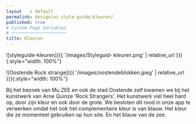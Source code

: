 ```yaml
---
layout   : default
permalink: design/ui-style-guide/kleuren/
published: true
# Custom Page Variables
# ─────────────────────
title: Kleuren
---
```


![styleguide-kleuren]({{ '/images/Styleguid- kleuren.png' | relative_url }}){:style="width: 100%"}

![Oostende Rock strange]({{ '/images/oostendeblokken.jpeg' | relative_url }}){:style="width: 100%"}


Bij het bezoek van Mu.ZEE en ook de stad Oostende zelf kwamen we bij het kunstwerk van Arne Quinze 'Rock Strangers'. 
Het kunstwerk viel heel hard op, door zijn kleur en ook door de grote. We besloten dit rood in onze app te verwerken omdat het ook het complementaire kleur is van blauw. Het kleur die ze momenteel gebruiken op hun site. En het blauw van de zee. 